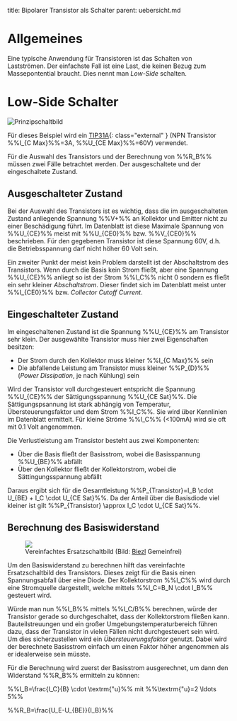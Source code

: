 title: Bipolarer Transistor als Schalter
parent: uebersicht.md

# Allgemeines
Eine typische Anwendung für Transistoren ist das Schalten von Lastströmen. Der einfachste Fall ist eine Last, die keinen
Bezug zum Massepontential braucht. Dies nennt man *Low-Side* schalten.

# Low-Side Schalter 
![Prinzipschaltbild]({filename}bipolarer_transistor_schalter.svg)

Für dieses Beispiel wird ein [TIP31A](https://www.onsemi.com/pub/Collateral/TIP31A-D.PDF){: class="external" } (NPN
Transistor %%I_{C Max}%%=3A, %%U_{CE Max}%%=60V) verwendet.

Für die Auswahl des Transistors und der Berechnung von %%R_B%% müssen zwei Fälle betrachtet werden. Der ausgeschaltete und der
eingeschaltete Zustand.

## Ausgeschalteter Zustand
Bei der Auswahl des Transistors ist es wichtig, dass die im ausgeschalteten Zustand anliegende Spannung %%V+%% an Kollektor
und Emitter nicht zu einer Beschädigung führt. Im Datenblatt ist diese Maximale Spannung von %%U_{CE}%% meist mit %%U_{CE0}%%
bzw. %%V_{CE0}%% beschrieben. Für den gegebenen Transistor ist diese Spannung 60V, d.h. die Betriebsspannung darf nicht
höher 60 Volt sein. 

Ein zweiter Punkt der meist kein Problem darstellt ist der Abschaltstrom des Transistors. Wenn durch die Basis kein Strom
fließt, aber eine Spannung %%U_{CE}%% anliegt so ist der Strom %%I_C%% nicht 0 sondern es fließt ein sehr kleiner *Abschaltstrom*.
Dieser findet sich im Datenblatt meist unter %%I_{CE0}%% bzw. *Collector Cutoff Current*.

## Eingeschalteter Zustand
Im eingeschaltenen Zustand ist die Spannung %%U_{CE}%% am Transistor sehr klein. Der ausgewählte Transistor muss hier zwei
Eigenschaften besitzen:

* Der Strom durch den Kollektor muss kleiner %%I_{C Max}%% sein
* Die abfallende Leistung am Transistor muss kleiner %%P_{D}%% (*Power Dissipation*, je nach Kühlung) sein

Wird der Transistor voll durchgesteuert entspricht die Spannung %%U_{CE}%% der Sättigungsspannung %%U_{CE Sat}%%. Die
Sättigungspsannung ist stark abhängig von Temperatur, Übersteuerungsfaktor und dem Strom %%I_C%%. Sie wird über Kennlinien
im Datenblatt ermittelt. Für kleine Ströme %%I_C%% (<100mA) wird sie oft mit 0.1 Volt angenommen.

Die Verlustleistung am Transistor besteht aus zwei Komponenten:

* Über die Basis fließt der Basisstrom, wobei die Basisspannung %%U_{BE}%% abfällt
* Über den Kollektor fließt der Kollektorstrom, wobei die Sättingungsspannung abfällt

Daraus ergibt sich für die Gesamtleistung %%P_{Transistor}=I_B \cdot U_{BE} + I_C \cdot U_{CE Sat}%%. Da der Anteil über die
Basisdiode viel kleiner ist gilt %%P_{Transistor} \approx I_C \cdot U_{CE Sat}%%.

## Berechnung des Basiswiderstand
<figure><img src="{filename}transistor_npn_esb.svg"><figcaption>Vereinfachtes Ersatzschaltbild (Bild: <a href="https://commons.wikimedia.org/wiki/File:Simplified_Transportmodel_of_Bipolartransistor.svg">Biezl</a> Gemeinfrei)</figcaption></figure>

Um den Basiswiderstand zu berechnen hilft das vereinfachte Ersatzschaltbild des Transistors. Dieses zeigt für die Basis
einen Spannungsabfall über eine Diode. Der Kollektorstrom %%I_C%% wird durch eine Stromquelle dargestellt, welche mittels
%%I_C=B_N \cdot I_B%% gesteuert wird.

Würde man nun %%I_B%% mittels %%I_C/B%% berechnen, würde der Transistor gerade so durchgeschaltet, dass der Kollektorstrom
fließen kann. Bauteilstreuungen und ein großer Umgebungstemperaturbereich führen dazu, dass der Transistor in vielen Fällen
nicht durchgesteuert sein wird. Um dies sicherzustellen wird ein *Übersteuerungsfaktor* genutzt. Dabei wird der berechnete Basisstrom
einfach um einen Faktor höher angenommen als er idealerweise sein müsste.

Für die Berechnung wird zuerst der Basisstrom ausgerechnet, um dann den Widerstand %%R_B%% ermitteln zu können:

 %%I_B=\frac{I_C}{B} \cdot \textrm{\"u}%% mit %%\textrm{\"u}=2 \ldots 5%%

 %%R_B=\frac{U_E-U_{BE}}{I_B}%%
